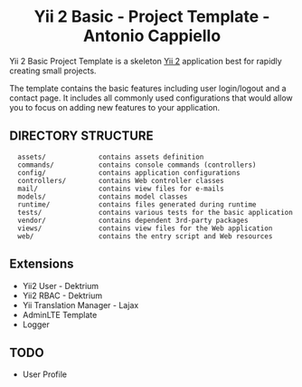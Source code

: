 <p align="center">
    <h1 align="center">Yii 2 Basic - Project Template - Antonio Cappiello</h1>
</p>

Yii 2 Basic Project Template is a skeleton [Yii 2](http://www.yiiframework.com/) application best for
rapidly creating small projects.

The template contains the basic features including user login/logout and a contact page.
It includes all commonly used configurations that would allow you to focus on adding new
features to your application.

DIRECTORY STRUCTURE
-------------------

      assets/             contains assets definition
      commands/           contains console commands (controllers)
      config/             contains application configurations
      controllers/        contains Web controller classes
      mail/               contains view files for e-mails
      models/             contains model classes
      runtime/            contains files generated during runtime
      tests/              contains various tests for the basic application
      vendor/             contains dependent 3rd-party packages
      views/              contains view files for the Web application
      web/                contains the entry script and Web resources
      
Extensions
-------------------
- Yii2 User - Dektrium
- Yii2 RBAC - Dektrium
- Yii Translation Manager - Lajax
- AdminLTE Template
- Logger

TODO
-------------------
- User Profile